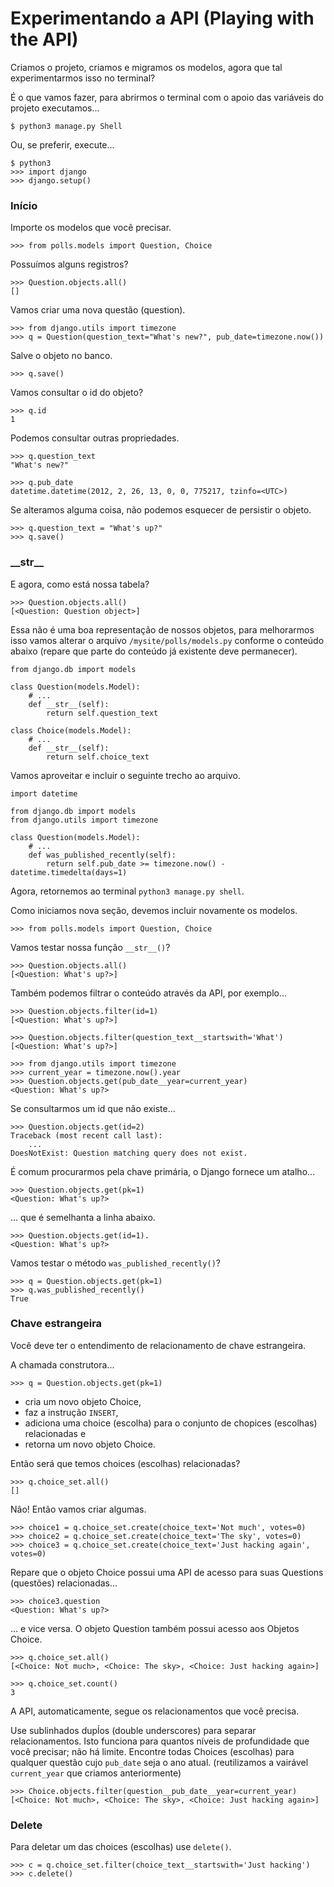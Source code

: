 Experimentando a API (Playing with the API)
===

Criamos o projeto, criamos e migramos os modelos, agora que tal experimentarmos isso no terminal?

É o que vamos fazer, para abrirmos o terminal com o apoio das variáveis do projeto executamos...

    $ python3 manage.py Shell


Ou, se preferir, execute...

    $ python3
    >>> import django
    >>> django.setup()


### Início

Importe os modelos que você precisar.

    >>> from polls.models import Question, Choice

Possuímos alguns registros?

    >>> Question.objects.all()
    []

Vamos criar uma nova questão (question).

    >>> from django.utils import timezone
    >>> q = Question(question_text="What's new?", pub_date=timezone.now())


Salve o objeto no banco.
    
    >>> q.save()

Vamos consultar o id do objeto?

    >>> q.id
    1

Podemos consultar outras propriedades.

    >>> q.question_text
    "What's new?"

    >>> q.pub_date
    datetime.datetime(2012, 2, 26, 13, 0, 0, 775217, tzinfo=<UTC>)

Se alteramos alguma coisa, não podemos esquecer de persistir o objeto.

    >>> q.question_text = "What's up?"
    >>> q.save()


### \_\_str\_\_

E agora, como está nossa tabela?

    >>> Question.objects.all()
    [<Question: Question object>]

Essa não é uma boa representação de nossos objetos, para melhorarmos isso vamos alterar o arquivo `/mysite/polls/models.py`
conforme o conteúdo abaixo (repare que parte do conteúdo já existente deve permanecer).

    from django.db import models

    class Question(models.Model):
        # ...
        def __str__(self):
            return self.question_text

    class Choice(models.Model):
        # ...
        def __str__(self):
            return self.choice_text

Vamos aproveitar e incluir o seguinte trecho ao arquivo.

    import datetime

    from django.db import models
    from django.utils import timezone

    class Question(models.Model):
        # ...
        def was_published_recently(self):
            return self.pub_date >= timezone.now() - datetime.timedelta(days=1)


Agora, retornemos ao terminal `python3 manage.py shell`.

Como iniciamos nova seção, devemos incluir novamente os modelos.

    >>> from polls.models import Question, Choice

Vamos testar nossa função `__str__()`?

    >>> Question.objects.all()
    [<Question: What's up?>]

Também podemos filtrar o conteúdo através da API, por exemplo...

    >>> Question.objects.filter(id=1)
    [<Question: What's up?>]

    >>> Question.objects.filter(question_text__startswith='What')
    [<Question: What's up?>]

    >>> from django.utils import timezone
    >>> current_year = timezone.now().year
    >>> Question.objects.get(pub_date__year=current_year)
    <Question: What's up?>

Se consultarmos um id que não existe...

    >>> Question.objects.get(id=2)
    Traceback (most recent call last):
        ...
    DoesNotExist: Question matching query does not exist.


É comum procurarmos pela chave primária, o Django fornece um atalho...

    >>> Question.objects.get(pk=1)
    <Question: What's up?>

... que é semelhanta a linha abaixo.

    >>> Question.objects.get(id=1).
    <Question: What's up?>

Vamos testar o método `was_published_recently()`?

    >>> q = Question.objects.get(pk=1)
    >>> q.was_published_recently()
    True



### Chave estrangeira

Você deve ter o entendimento de relacionamento de chave estrangeira.

A chamada construtora...

    >>> q = Question.objects.get(pk=1)

- cria um novo objeto Choice, 
- faz a instrução `INSERT`,
- adiciona uma choice (escolha) para o conjunto de chopices (escolhas) relacionadas e
- retorna um novo objeto Choice.

Então será que temos choices (escolhas) relacionadas?

    >>> q.choice_set.all()
    []

Não! Então vamos criar algumas.

    >>> choice1 = q.choice_set.create(choice_text='Not much', votes=0)
    >>> choice2 = q.choice_set.create(choice_text='The sky', votes=0)
    >>> choice3 = q.choice_set.create(choice_text='Just hacking again', votes=0)

Repare que o objeto Choice possui uma API de acesso para suas Questions (questões) relacionadas...
    
    >>> choice3.question
    <Question: What's up?>

... e vice versa. O objeto Question também possui acesso aos Objetos Choice.
    
    >>> q.choice_set.all()
    [<Choice: Not much>, <Choice: The sky>, <Choice: Just hacking again>]
    
    >>> q.choice_set.count()
    3

A API, automaticamente, segue os relacionamentos que você precisa.

Use sublinhados dupĺos (double underscores) para separar relacionamentos.
Isto funciona para quantos níveis de profundidade que você precisar; não há limite.
Encontre todas  Choices (escolhas) para qualquer questão cujo `pub_date` seja o ano atual.
(reutilizamos a vairável `current_year` que criamos anteriormente)

    >>> Choice.objects.filter(question__pub_date__year=current_year)
    [<Choice: Not much>, <Choice: The sky>, <Choice: Just hacking again>]


### Delete

Para deletar um das choices (escolhas) use `delete()`.

    >>> c = q.choice_set.filter(choice_text__startswith='Just hacking')
    >>> c.delete()